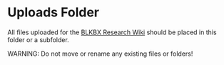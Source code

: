 # Uploads Folder
All files uploaded for the [BLKBX Research Wiki](https://github.com/blkbxcg/research-wiki/wiki) should be placed in this folder or a subfolder.

WARNING: Do not move or rename any existing files or folders!

